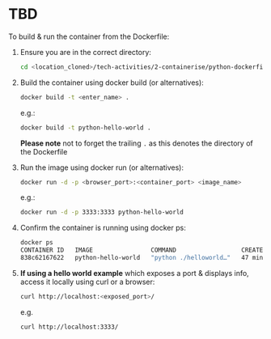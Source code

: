 # TBD

To build & run the container from the Dockerfile:

1. Ensure you are in the correct directory:

   ```bash
   cd <location_cloned>/tech-activities/2-containerise/python-dockerfile #Or whichever directory the .py file and Dockerfile are in
   ```

2. Build the container using docker build (or alternatives):

   ```bash
   docker build -t <enter_name> .
   ```

   e.g.:

   ```bash
   docker build -t python-hello-world .
   ```

   **Please note** not to forget the trailing `.` as this denotes the directory of the Dockerfile

3. Run the image using docker run (or alternatives):

   ```bash
   docker run -d -p <browser_port>:<container_port> <image_name>
   ```

   e.g.:

   ```bash
   docker run -d -p 3333:3333 python-hello-world
   ```

4. Confirm the container is running using docker ps:
   ```bash
   docker ps
   CONTAINER ID   IMAGE                COMMAND                  CREATED          STATUS          PORTS                    NAMES
   838c62167622   python-hello-world   "python ./helloworld…"   47 minutes ago   Up 47 minutes   0.0.0.0:3333->3333/tcp   reverent_dubinsky
   ```
5. **If using a hello world example** which exposes a port & displays info, access it locally using curl or a browser:
   ```bash
   curl http://localhost:<exposed_port>/
   ```
   e.g.
   ```bash
   curl http://localhost:3333/
   ```

